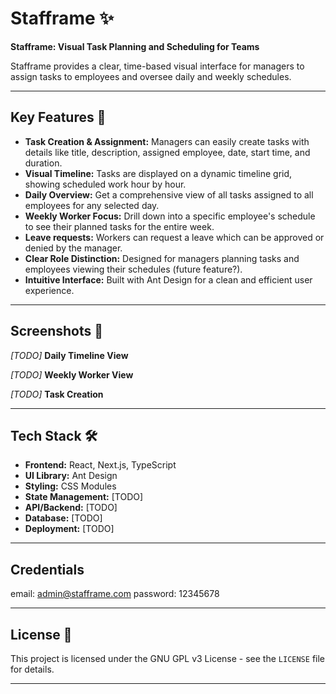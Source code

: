 # Stafframe ✨

**Stafframe: Visual Task Planning and Scheduling for Teams**

Stafframe provides a clear, time-based visual interface for managers to assign tasks to employees and oversee daily and weekly schedules.

---

## Key Features 🚀

*   **Task Creation & Assignment:** Managers can easily create tasks with details like title, description, assigned employee, date, start time, and duration.
*   **Visual Timeline:** Tasks are displayed on a dynamic timeline grid, showing scheduled work hour by hour.
*   **Daily Overview:** Get a comprehensive view of all tasks assigned to all employees for any selected day.
*   **Weekly Worker Focus:** Drill down into a specific employee's schedule to see their planned tasks for the entire week.
*   **Leave requests:** Workers can request a leave which can be approved or denied by the manager.
*   **Clear Role Distinction:** Designed for managers planning tasks and employees viewing their schedules (future feature?).
*   **Intuitive Interface:** Built with Ant Design for a clean and efficient user experience.

---

## Screenshots 📸

*[TODO]*
**Daily Timeline View**

*[TODO]*
**Weekly Worker View**

*[TODO]*
**Task Creation**

---

## Tech Stack 🛠️

*   **Frontend:** React, Next.js, TypeScript
*   **UI Library:** Ant Design
*   **Styling:** CSS Modules
*   **State Management:** [TODO]
*   **API/Backend:** [TODO]
*   **Database:** [TODO]
*   **Deployment:** [TODO]

---

## Credentials

email: admin@stafframe.com
password: 12345678

---

## License 📄


This project is licensed under the GNU GPL v3 License - see the `LICENSE` file for details.

---
